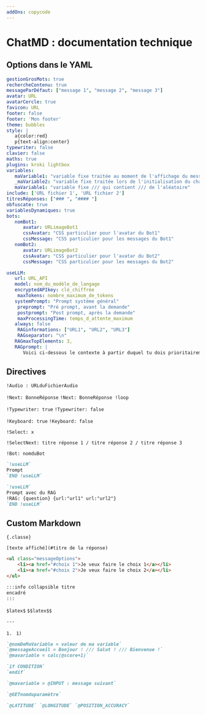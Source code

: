 ```yaml
---
addOns: copycode
---
```


# ChatMD : documentation technique

## Options dans le YAML

```yaml
gestionGrosMots: true
rechercheContenu: true
messageParDéfaut: ["message 1", "message 2", "message 3"]
avatar: URL
avatarCercle: true
favicon: URL
footer: false
footer: 'Mon footer'
theme: bubbles
style: |
   a{color:red}
   p{text-align:center}
typewriter: false
clavier: false
maths: true
plugins: kroki lightbox
variables:
   maVariable1: "variable fixe traitée au moment de l'affichage du message" 
   _maVariable2: "variable fixe traitée lors de l'initialisation du chatbot"
   maVariable1: "variable fixe /// qui contient /// de l'aléatoire"
include: ['URL fichier 1', 'URL fichier 2']
titresRéponses: ["### ", "#### "]
obfuscate: true
variablesDynamiques: true
bots:
   nomBot1:
      avatar: URLimageBot1
      cssAvatar: "CSS particulier pour l'avatar du Bot1"
      cssMessage: "CSS particulier pour les messages du Bot1"
   nomBot2:
      avatar: URLimageBot2
      cssAvatar: "CSS particulier pour l'avatar du Bot2"
      cssMessage: "CSS particulier pour les messages du Bot2"
```

```yaml
useLLM:
   url: URL_API
   model: nom_du_modèle_de_langage
   encryptedAPIkey: clé_chiffrée
	maxTokens: nombre_maximum_de_tokens
   systemPrompt: "Prompt système général"
	preprompt: "Pré prompt, avant la demande"
	postprompt: "Post prompt, après la demande"
	maxProcessingTime: temps_d_attente_maximum
   always: false
	RAGinformations: ["URL1", "URL2", "URL3"]
	RAGseparator: "\n"
   RAGmaxTopElements: 3,
   RAGprompt: |
      Voici ci-dessous le contexte à partir duquel tu dois prioritairement partir pour construire ta réponse, tu dois sélectionner dans ce contexte l'information qui est en lien avec la question et ne pas parler du reste. Si l'information n'est pas dans le contexte, indique-le et essaie de répondre malgré tout."
```

## Directives

`!Audio : URLduFichierAudio`

`!Next: BonneRéponse`
`!Next: BonneRéponse !loop`

`!Typewriter: true`
`!Typewriter: false`

`!Keyboard: true`
`!Keyboard: false`

`!Select: x`

`!SelectNext: titre réponse 1 / titre réponse 2 / titre réponse 3`

`!Bot: nomduBot`

```markdown
`!useLLM`
Prompt
`END !useLLM`
```

```markdown
`!useLLM`
Prompt avec du RAG
!RAG: {question} {url:"url1" url:"url2"}
`END !useLLM`
```

## Custom Markdown


`{.classe}`

`[texte affiché](#titre de la réponse)`

```html
<ul class="messageOptions">
    <li><a href="#choix 1">Je veux faire le choix 1</a></li>
    <li><a href="#choix 2">Je veux faire le choix 2</a></li>
</ul>
```

```markdown
:::info collapsible titre
encadré
:::
```

`$latex$` `$$latex$$`

`---`

`1. `
`1) `


```markdown
`@nomDeMaVariable = valeur de ma variable`
`@messageAccueil = Bonjour ! /// Salut ! /// Bienvenue !`
`@mavariable = calc(@score+1)`

`if CONDITION`
`endif`

`@mavariable = @INPUT : message suivant`

`@GETnomduparamètre`

`@LATITUDE` `@LONGITUDE` `@POSITION_ACCURACY`
```
